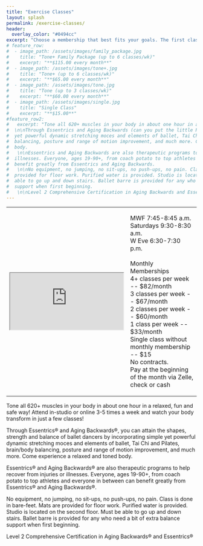 ```yaml
---
title: "Exercise Classes"
layout: splash
permalink: /exercise-classes/
header:
  overlay_color: "#0494cc"
excerpt: "Choose a membership that best fits your goals. The first class is **always** free"
# feature_row:
#  - image_path: /assets/images/family_package.jpg
#    title: "Tone+ Family Package (up to 6 classes/wk)"
#    excerpt: "**$115.00 every month**"
#  - image_path: /assets/images/tone+.jpg
#    title: "Tone+ (up to 6 classes/wk)"
#    excerpt: "**$65.00 every month**"
#  - image_path: /assets/images/tone.jpg
#    title: "Tone (up to 3 classes/wk)"
#    excerpt: "**$60.00 every month**"
#  - image_path: /assets/images/single.jpg
#    title: "Single Class"
#    excerpt: "**$15.00**"
#feature_row2:
#   excerpt: "Tone all 620+ muscles in your body in about one hour in a relaxed, fun and safe way! Attend #  in-studio or online 3-5 times a week and watch your body transform in just a few classes!
#  \n\nThrough Essentrics and Aging Backwards (can you put the little R or C in the circle next to these  #  names?),  you can attain the shapes, strength and balance of ballet dancers by incorporating simple
#  yet powerful dynamic stretching moces and elements of ballet, Tai Chi and Pilates, brain/body 
#  balancing, posture and range of motion improvement, and much more. Come experience a relaxed and toned 
#  body.
#   \n\nEssentrics and Aging Backwards are also therapeutic programs to help recover from injuries or
#  illnesses. Everyone, ages 19-90+, from coach potato to top athletes and everyone in between can 
#  benefit greatly from Essentrics and Aging Backwards.
#   \n\nNo equipment, no jumping, no sit-ups, no push-ups, no pain. Class is done in bare-feet. Mats are 
#  provided for floor work. Purified water is provided. Studio is located on the second floor. Must be 
#  able to go up and down stairs. Ballet barre is provided for any who need a bit of extra balance 
#  support when first beginning.
#   \n\nLevel 2 Comprehensive Certification in Aging Backwards and Essentrics"
---
```


<table>
  <tr>
    <td>
      <iframe src="https://www.youtube.com/embed/hUOhCt48zkU"></iframe>
    </td>
    <td>
      <p>MWF 7:45-8:45 a.m.<br>
      Saturdays 9:30-8:30 a.m.<br>
      W Eve 6:30-7:30 p.m.<br><br>
      Monthly Memberships<br>
      4+ classes per week -- $82/month<br>
      3 classes per week -- $67/month<br>
      2 classes per week -- $60/month<br>
      1 class per week -- $33/month<br>
      Single class without monthly membership -- $15<br>
      No contracts.<br>
      Pay at the beginning of the month via Zelle, check or cash<br></p>
    </td>
  </tr>
</table>

Tone all 620+ muscles in your body in about one hour in a relaxed, fun and safe way! Attend in-studio or online 3-5 times a week and watch your body transform in just a few classes!

Through Essentrics® and Aging Backwards®, you can attain the shapes, strength and balance of ballet dancers by incorporating simple yet powerful dynamic stretching moces and elements of ballet, Tai Chi and Pilates, brain/body balancing, posture and range of motion improvement, and much more. Come experience a relaxed and toned body.

Essentrics® and Aging Backwards® are also therapeutic programs to help recover from injuries or illnesses. Everyone, ages 19-90+, from coach potato to top athletes and everyone in between can benefit greatly from Essentrics® and Aging Backwards®.

No equipment, no jumping, no sit-ups, no push-ups, no pain. Class is done in bare-feet. Mats are provided for floor work. Purified water is provided. Studio is located on the second floor. Must be able to go up and down stairs. Ballet barre is provided for any who need a bit of extra balance support when first beginning.

Level 2 Comprehensive Certification in Aging Backwards® and Essentrics®

<!-- {% include feature_row id="feature_row2" type="center" %} -->

<!-- {% include feature_row %} -->